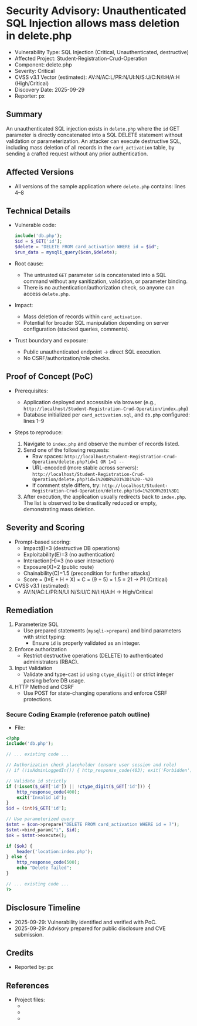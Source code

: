 # Security Advisory: Unauthenticated SQL Injection allows mass deletion in delete.php
- Vulnerability Type: SQL Injection (Critical, Unauthenticated, destructive)
- Affected Project: Student-Registration-Crud-Operation
- Component: delete.php
- Severity: Critical
- CVSS v3.1 Vector (estimated): AV:N/AC:L/PR:N/UI:N/S:U/C:N/I:H/A:H (High/Critical)
- Discovery Date: 2025-09-29
- Reporter: px

## Summary

An unauthenticated SQL injection exists in `delete.php` where the `id` GET parameter is directly concatenated into a SQL DELETE statement without validation or parameterization. An attacker can execute destructive SQL, including mass deletion of all records in the `card_activation` table, by sending a crafted request without any prior authentication.

## Affected Versions

- All versions of the sample application where `delete.php` contains:
  <mcfile name="delete.php" path="c:\Downloads\Student_Crud_Operation_In_PHP_With_Source_Code\Student-Registration-Crud-Operation\delete.php"></mcfile> lines 4–8

## Technical Details

- Vulnerable code:
  <mcfile name="delete.php" path="c:\Downloads\Student_Crud_Operation_In_PHP_With_Source_Code\Student-Registration-Crud-Operation\delete.php"></mcfile>

  ```php c:\Downloads\Student_Crud_Operation_In_PHP_With_Source_Code\Student-Registration-Crud-Operation\delete.php
  include('db.php');
  $id = $_GET['id'];
  $delete = "DELETE FROM card_activation WHERE id = $id";
  $run_data = mysqli_query($con,$delete);
  ```
  
- Root cause:
  - The untrusted `GET` parameter `id` is concatenated into a SQL command without any sanitization, validation, or parameter binding.
  - There is no authentication/authorization check, so anyone can access `delete.php`.

- Impact:
  - Mass deletion of records within `card_activation`.
  - Potential for broader SQL manipulation depending on server configuration (stacked queries, comments).
  
- Trust boundary and exposure:
  - Public unauthenticated endpoint → direct SQL execution.
  - No CSRF/authorization/role checks.

## Proof of Concept (PoC)

- Prerequisites:
  - Application deployed and accessible via browser (e.g., `http://localhost/Student-Registration-Crud-Operation/index.php`)
  - Database initialized per `card_activation.sql`, and `db.php` configured:
    <mcfile name="db.php" path="c:\Downloads\Student_Crud_Operation_In_PHP_With_Source_Code\Student-Registration-Crud-Operation\db.php"></mcfile> lines 1–9

- Steps to reproduce:
  1. Navigate to `index.php` and observe the number of records listed.
  2. Send one of the following requests:
     - Raw spaces:
       `http://localhost/Student-Registration-Crud-Operation/delete.php?id=1 OR 1=1 --`
     - URL-encoded (more stable across servers):
       `http://localhost/Student-Registration-Crud-Operation/delete.php?id=1%20OR%201%3D1%20--%20`
     - If comment style differs, try:
       `http://localhost/Student-Registration-Crud-Operation/delete.php?id=1%20OR%201%3D1`
  3. After execution, the application usually redirects back to `index.php`. The list is observed to be drastically reduced or empty, demonstrating mass deletion.


## Severity and Scoring

- Prompt-based scoring:
  - Impact(I)=3 (destructive DB operations)
  - Exploitability(E)=3 (no authentication)
  - Interaction(H)=3 (no user interaction)
  - Exposure(X)=2 (public route)
  - Chainability(C)=1.5 (precondition for further attacks)
  - Score = (I×E + H + X) × C = (9 + 5) × 1.5 = 21 → P1 (Critical)
- CVSS v3.1 (estimated):
  - AV:N/AC:L/PR:N/UI:N/S:U/C:N/I:H/A:H → High/Critical

## Remediation

1. Parameterize SQL
   - Use prepared statements (`mysqli->prepare`) and bind parameters with strict typing:
     - Ensure `id` is properly validated as an integer.
2. Enforce authorization
   - Restrict destructive operations (DELETE) to authenticated administrators (RBAC).
3. Input Validation
   - Validate and type-cast `id` using `ctype_digit()` or strict integer parsing before DB usage.
4. HTTP Method and CSRF
   - Use POST for state-changing operations and enforce CSRF protections.
   
### Secure Coding Example (reference patch outline)

- File: <mcfile name="delete.php" path="c:\Downloads\Student_Crud_Operation_In_PHP_With_Source_Code\Student-Registration-Crud-Operation\delete.php"></mcfile>

```php c:\Downloads\Student_Crud_Operation_In_PHP_With_Source_Code\Student-Registration-Crud-Operation\delete.php
<?php
include('db.php');

// ... existing code ...

// Authorization check placeholder (ensure user session and role)
// if (!isAdminLoggedIn()) { http_response_code(403); exit('Forbidden'); }

// Validate id strictly
if (!isset($_GET['id']) || !ctype_digit($_GET['id'])) {
    http_response_code(400);
    exit('Invalid id');
}
$id = (int)$_GET['id'];

// Use parameterized query
$stmt = $con->prepare("DELETE FROM card_activation WHERE id = ?");
$stmt->bind_param("i", $id);
$ok = $stmt->execute();

if ($ok) {
    header('location:index.php');
} else {
    http_response_code(500);
    echo "Delete failed";
}

// ... existing code ...
?>
```

## Disclosure Timeline

- 2025-09-29: Vulnerability identified and verified with PoC.
- 2025-09-29: Advisory prepared for public disclosure and CVE submission.

## Credits

- Reported by: px

## References

- Project files:
  - <mcfile name="delete.php" path="c:\Downloads\Student_Crud_Operation_In_PHP_With_Source_Code\Student-Registration-Crud-Operation\delete.php"></mcfile>
  - <mcfile name="db.php" path="c:\Downloads\Student_Crud_Operation_In_PHP_With_Source_Code\Student-Registration-Crud-Operation\db.php"></mcfile>
  - <mcfile name="index.php" path="c:\Downloads\Student_Crud_Operation_In_PHP_With_Source_Code\Student-Registration-Crud-Operation\index.php"></mcfile>

